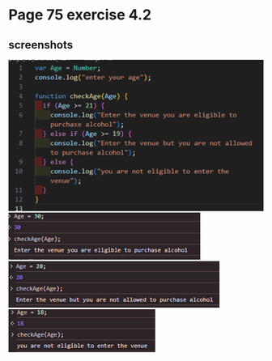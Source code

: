 # Page 75 exercise 4.2

## screenshots

![code](screenshots/code.png)
![firstcase](screenshots/firstoutput.png)
![secondcase](screenshots/secondoutput.png)
![thirdcase](screenshots/thirdoutput.png)

